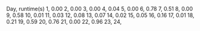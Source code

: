 Day, runtime(s)
1,  0.00
2,  0.00
3,  0.00
4,  0.04
5,  0.00
6,  0.78
7,  0.51
8,  0.00
9,  0.58
10, 0.01
11, 0.03
12, 0.08
13, 0.07
14, 0.02
15, 0.05
16, 0.16
17, 0.01
18, 0.21
19, 0.59
20, 0.76
21, 0.00
22, 0.96
23, 
24, 